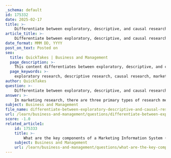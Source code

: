 ```yaml
---
_schema: default
id: 175332
date: 2025-02-17
title: >-
    Differentiate between exploratory, descriptive, and causal research in marketing.
article_title: >-
    Differentiate between exploratory, descriptive, and causal research in marketing.
date_format: MMM DD, YYYY
post_on_text: Posted on
seo:
  title: QuickTakes | Business and Management
  page_description: >-
    This content differentiates between exploratory, descriptive, and causal research in marketing, outlining their purposes, characteristics, methods, and outcomes to help marketers choose the appropriate research methodology.
  page_keywords: >-
    exploratory research, descriptive research, causal research, marketing research methodologies, qualitative methods, quantitative methods, research purposes, insights generation, population characteristics, cause-and-effect relationships, experimental design, structured research, unstructured research
author: QuickTakes
question: >-
    Differentiate between exploratory, descriptive, and causal research in marketing.
answer: >-
    In marketing research, there are three primary types of research methodologies: exploratory, descriptive, and causal research. Each serves a distinct purpose and is utilized at different stages of the research process. Here’s a detailed differentiation among them:\n\n### 1. Exploratory Research\n- **Purpose**: The main goal of exploratory research is to gain insights and understanding of a problem or opportunity when the issue is not well defined. It is often used to generate ideas and hypotheses.\n- **Characteristics**:\n  - **Unstructured**: This type of research is flexible and open-ended, allowing for a broad exploration of the topic.\n  - **Qualitative Methods**: It often employs qualitative methods such as focus groups, interviews, and open-ended surveys to gather rich, detailed information.\n  - **Outcome**: The findings are typically not conclusive but provide a foundation for further research.\n\n### 2. Descriptive Research\n- **Purpose**: Descriptive research aims to provide a detailed account of the characteristics of a population or phenomenon. It answers questions related to who, what, when, where, and how.\n- **Characteristics**:\n  - **Structured**: This type of research is more structured than exploratory research, often using standardized methods to collect data.\n  - **Quantitative Methods**: It typically employs quantitative methods such as surveys with closed-ended questions, observational studies, and statistical analysis to quantify data.\n  - **Outcome**: The results are more definitive and can be used to describe trends, patterns, and relationships within the data.\n\n### 3. Causal Research\n- **Purpose**: Causal research seeks to identify cause-and-effect relationships between variables. It is used to determine whether one variable influences another.\n- **Characteristics**:\n  - **Experimental Design**: This type of research often involves experimental methods, where researchers manipulate one variable (independent variable) to observe the effect on another variable (dependent variable).\n  - **Control Groups**: It may include control groups to isolate the effects of the independent variable.\n  - **Outcome**: The findings can provide strong evidence of causality, helping marketers understand the impact of changes in marketing strategies or product features.\n\n### Summary\n- **Exploratory Research** is unstructured and qualitative, focusing on generating ideas and insights.\n- **Descriptive Research** is structured and quantitative, providing detailed descriptions of market characteristics.\n- **Causal Research** is experimental and aims to establish cause-and-effect relationships.\n\nUnderstanding these distinctions is crucial for marketers to select the appropriate research method based on their specific objectives and the nature of the problem they are addressing.
subject: Business and Management
file_name: differentiate-between-exploratory-descriptive-and-causal-research-in-marketing.md
url: /learn/business-and-management/questions/differentiate-between-exploratory-descriptive-and-causal-research-in-marketing
score: -1.0
related_article1:
    id: 175333
    title: >-
        What are the key components of a Marketing Information System (MIS)?
    subject: Business and Management
    url: /learn/business-and-management/questions/what-are-the-key-components-of-a-marketing-information-system-mis
---
```


&nbsp;